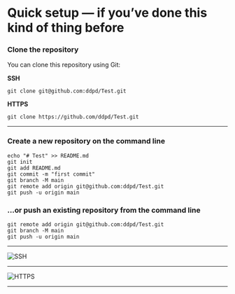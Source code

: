 # Quick setup — if you’ve done this kind of thing before

### Clone the repository

You can clone this repository using Git:

**SSH**
```
git clone git@github.com:ddpd/Test.git
```

**HTTPS**
```
git clone https://github.com/ddpd/Test.git
```





--------------------------------------------------------------------

### Create a new repository on the command line
```
echo "# Test" >> README.md
git init
git add README.md
git commit -m "first commit"
git branch -M main
git remote add origin git@github.com:ddpd/Test.git
git push -u origin main
```

### …or push an existing repository from the command line
```
git remote add origin git@github.com:ddpd/Test.git
git branch -M main
git push -u origin main
```

--------------------------------------------------------------------

![SSH](https://github.com/user-attachments/assets/f69a62ab-e1cc-4e71-b8cb-25c55130acaa)

--------------------------------------------------------------------

![HTTPS](https://github.com/user-attachments/assets/aa744587-eb72-413a-a24e-a4b0ed278b32)

--------------------------------------------------------------------



